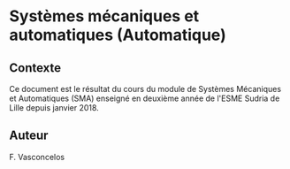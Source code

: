 # Systèmes mécaniques et automatiques (Automatique)

## Contexte

Ce document est le résultat du cours du module de Systèmes Mécaniques 
et Automatiques (SMA) enseigné en deuxième année de l'ESME Sudria de 
Lille depuis janvier 2018.

## Auteur
F. Vasconcelos
